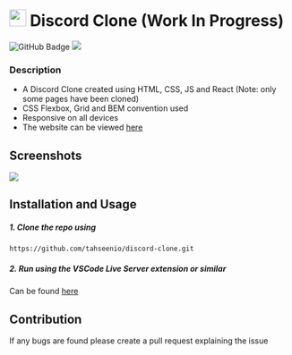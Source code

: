# <img width="30px" src="https://img.icons8.com/color/48/000000/discord-logo.png"/> Discord Clone (Work In Progress)

<img src="https://img.shields.io/github/deployments/tahseenio/discord-clone/github-pages" alt="GitHub Badge"> <img src="https://img.shields.io/github/repo-size/tahseenio/discord-clone">

### Description
- A Discord Clone created using HTML, CSS, JS and React (Note: only some pages have been cloned)
- CSS Flexbox, Grid and BEM convention used
- Responsive on all devices
- The website can be viewed [here](https://tahseenio.github.io/discord-clone/)

## Screenshots

<img src="https://i.imgur.com/fopIvH5.png">

## Installation and Usage

##### 1. Clone the repo using

`https://github.com/tahseenio/discord-clone.git`

##### 2. Run using the VSCode Live Server extension or similar

Can be found [here](https://marketplace.visualstudio.com/items?itemName=ritwickdey.LiveServer)

## Contribution

<p>If any bugs are found please create a pull request explaining the issue</p>
